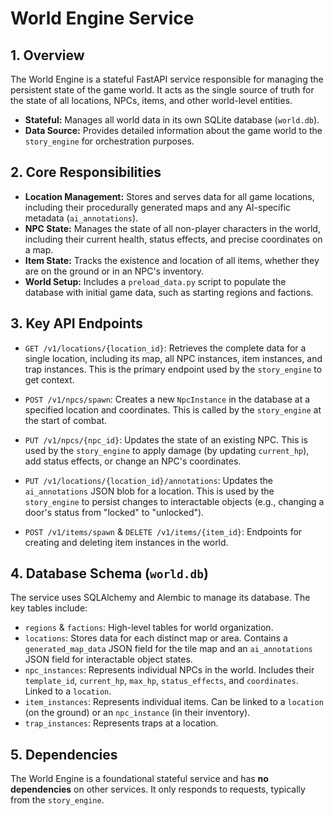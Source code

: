 # World Engine Service

## 1. Overview

The World Engine is a stateful FastAPI service responsible for managing the persistent state of the game world. It acts as the single source of truth for the state of all locations, NPCs, items, and other world-level entities.

-   **Stateful:** Manages all world data in its own SQLite database (`world.db`).
-   **Data Source:** Provides detailed information about the game world to the `story_engine` for orchestration purposes.

## 2. Core Responsibilities

-   **Location Management:** Stores and serves data for all game locations, including their procedurally generated maps and any AI-specific metadata (`ai_annotations`).
-   **NPC State:** Manages the state of all non-player characters in the world, including their current health, status effects, and precise coordinates on a map.
-   **Item State:** Tracks the existence and location of all items, whether they are on the ground or in an NPC's inventory.
-   **World Setup:** Includes a `preload_data.py` script to populate the database with initial game data, such as starting regions and factions.

## 3. Key API Endpoints

-   `GET /v1/locations/{location_id}`: Retrieves the complete data for a single location, including its map, all NPC instances, item instances, and trap instances. This is the primary endpoint used by the `story_engine` to get context.

-   `POST /v1/npcs/spawn`: Creates a new `NpcInstance` in the database at a specified location and coordinates. This is called by the `story_engine` at the start of combat.

-   `PUT /v1/npcs/{npc_id}`: Updates the state of an existing NPC. This is used by the `story_engine` to apply damage (by updating `current_hp`), add status effects, or change an NPC's coordinates.

-   `PUT /v1/locations/{location_id}/annotations`: Updates the `ai_annotations` JSON blob for a location. This is used by the `story_engine` to persist changes to interactable objects (e.g., changing a door's status from "locked" to "unlocked").

-   `POST /v1/items/spawn` & `DELETE /v1/items/{item_id}`: Endpoints for creating and deleting item instances in the world.

## 4. Database Schema (`world.db`)

The service uses SQLAlchemy and Alembic to manage its database. The key tables include:

-   `regions` & `factions`: High-level tables for world organization.
-   `locations`: Stores data for each distinct map or area. Contains a `generated_map_data` JSON field for the tile map and an `ai_annotations` JSON field for interactable object states.
-   `npc_instances`: Represents individual NPCs in the world. Includes their `template_id`, `current_hp`, `max_hp`, `status_effects`, and `coordinates`. Linked to a `location`.
-   `item_instances`: Represents individual items. Can be linked to a `location` (on the ground) or an `npc_instance` (in their inventory).
-   `trap_instances`: Represents traps at a location.

## 5. Dependencies

The World Engine is a foundational stateful service and has **no dependencies** on other services. It only responds to requests, typically from the `story_engine`.

